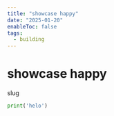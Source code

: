 ```yaml
---
title: "showcase happy"
date: "2025-01-20"
enableToc: false
tags:
  - building
---
```


# showcase happy

slug

```python
print('helo')
```

